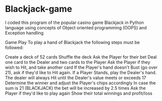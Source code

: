 # Blackjack-game
I coded this program of the popular casino game Blackjack in Python language using concepts of Object oriented programming (OOPS) and Exception handling


Game Play
To play a hand of Blackjack the following steps must be followed:

Create a deck of 52 cards
Shuffle the deck
Ask the Player for their bet
Deal one card to the Dealer and two cards to the Player
Ask the Player if they wish to Hit, and take another card
If the Player's hand doesn't Bust (go over 21), ask if they'd like to Hit again.
If a Player Stands, play the Dealer's hand. The dealer will always Hit until the Dealer's value meets or exceeds 17
Determine the winner and adjust the Player's chips accordingly
In case the sum is 21 (BLACKJACK) the bet will be increased by 2.5 times 
Ask the Player if they'd like to play again
Show their total winnings and profit/loss
